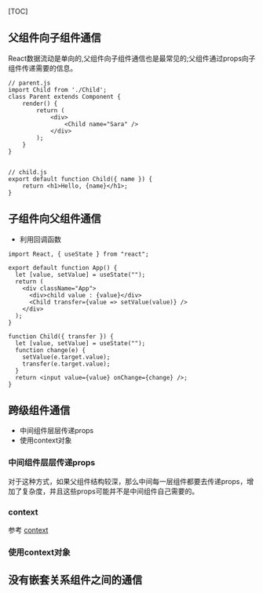 [TOC]
## 父组件向子组件通信
React数据流动是单向的,父组件向子组件通信也是最常见的;父组件通过props向子组件传递需要的信息。
```
// parent.js
import Child from './Child';
class Parent extends Component {
    render() {
        return (
            <div>
                <Child name="Sara" />
            </div>
        );
    }
}


// child.js
export default function Child({ name }) {
    return <h1>Hello, {name}</h1>;
}
```
## 子组件向父组件通信
- 利用回调函数
```
import React, { useState } from "react";

export default function App() {
  let [value, setValue] = useState("");
  return (
    <div className="App">
      <div>child value : {value}</div>
      <Child transfer={value => setValue(value)} />
    </div>
  );
}

function Child({ transfer }) {
  let [value, setValue] = useState("");
  function change(e) {
    setValue(e.target.value);
    transfer(e.target.value);
  }
  return <input value={value} onChange={change} />;
}
```
## 跨级组件通信
- 中间组件层层传递props
- 使用context对象
### 中间组件层层传递props
对于这种方式，如果父组件结构较深，那么中间每一层组件都要去传递props，增加了复杂度，并且这些props可能并不是中间组件自己需要的。
### context
参考 [context](./context.md)
### 使用context对象
## 没有嵌套关系组件之间的通信